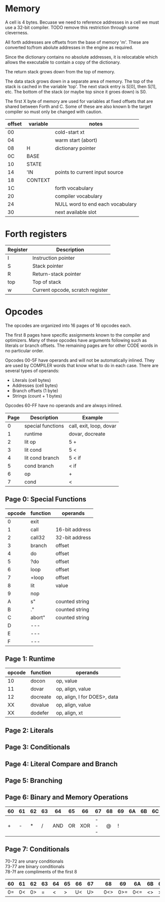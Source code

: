 # Memory

A cell is 4 bytes. Becuase we need to reference addresses in a cell we must use a 32-bit compiler. TODO remove this restriction through some cleverness.

All forth addresses are offsets from the base of memory 'm'. These are converted to/from abolute addresses in the engine as required.

Since the dictionary contains no absolute addresses, it is relocatable which allows the executable to contain a copy of the dictionary.

The return stack grows down from the top of memory.

The data stack grows down in a separate area of memory. The top of the stack is cached in the variable 'top'. The next stack entry is S[0], then S[1], etc. The bottom of the stack (or maybe top since it groes down) is S0.

The first X byte of memory are used for variables at fixed offsets that are shared between Forth and C. Some of these are also known b the target compiler so must only be changed with caution.

| offset    | variable  | notes
| ----------| ----------| -----
| 00        |           | cold-start xt
| 04        |           | warm start (abort)
| 08        | H         | dictionary pointer
| 0C        | BASE
| 10        | STATE
| 14        | 'IN       | points to current input source
| 18        | CONTEXT
| 1C        |           | forth vocabulary
| 20        |           | compiler vocabulary
| 24        |           | NULL word to end each vocabulary
| 30        |           | next available slot

# Forth registers

Register | Description
--- | ---
I | Instruction pointer
S | Stack pointer
R | Return-stack pointer
top | Top of stack
w | Current opcode, scratch register

# Opcodes

The opcodes are organized into 16 pages of 16 opcodes each.

The first 8 pages have specific assignments known to the compiler and optimizers.
Many of these opcodes have arguments following such as literals or
branch offsets. The remaining pages are for other CODE words in no particular order.

Opcodes 00-5F have operands and will not be automatically inlined. They are used
by COMPILER words that know what to do in each case.
There are several types of operands:

* Literals (cell bytes)
* Addresses (cell bytes)
* Branch offsets (1 byte)
* Strings (count + 1 bytes)

Opcodes 60-FF have no operands and are always inlined.

Page | Description | Example
---- | ----------  | -------
0 | special functions | call, exit, loop, dovar
1 | runtime | dovar, docreate
2 | lit op | 5 +
3 | lit cond | 5 <
4 | lit cond branch | 5 < if
5 | cond branch | < if
6 | op | +
7 | cond | <


## Page 0: Special Functions

opcode | function | operands
------ | -------- | -----
0 | exit
1 | call | 16-bit address
2 | call32 | 32-bit address
3 | branch | offset
4 | do | offset
5 | ?do | offset
6 | loop | offset
7 | +loop | offset
8 | lit | value
9 | nop
A | s" | counted string
B | ." | counted string
C | abort" | counted string
D | ---
E | ---
F | ---

## Page 1: Runtime

opcode | function | operands
------ | -------- | -----
10 | docon| op, value
11 | dovar | op, align, value
12 | docreate | op, align, I for DOES>, data
XX | dovalue | op, align, value
XX | dodefer | op, align, xt

## Page 2: Literals

## Page 3: Conditionals

## Page 4: Literal Compare and Branch

## Page 5: Branching

## Page 6: Binary and Memory Operations

60 | 61 | 62 | 63 | 64 | 65 | 66 | 67 | 68 | 69 | 6A | 6B | 6C | 6D | 6E | 6F
--- | --- | --- | --- | --- | --- | --- | --- | --- | --- | --- | --- | --- | --- | --- | ---
+ | - | * | / | AND | OR | XOR | --- | @ | !

## Page 7: Conditionals

70-72 are unary conditionals  
73-77 are binary conditionals  
78-7f are compliments of the first 8  

60 | 61 | 62 | 63 | 64 | 65 | 66 | 67 | | 68 | 69 | 6A | 6B | 6C | 6D | 6E | 6F
--- | --- | --- | --- | --- | --- | --- | --- | --- | --- | --- | --- | --- | --- | --- | --- | ---
0= | 0< | 0> | = | < | > | U< | U> | | 0<> | 0>= | 0<= | <> | >= | <= | U>= | U<=
